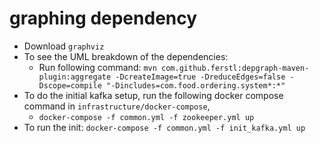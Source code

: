 # graphing dependency

* Download `graphviz`
* To see the UML breakdown of the dependencies:
    * Run following
      command: `mvn com.github.ferstl:depgraph-maven-plugin:aggregate -DcreateImage=true -DreduceEdges=false -Dscope=compile "-Dincludes=com.food.ordering.system*:*"`
* To do the initial kafka setup, run the following docker compose command in `infrastructure/docker-compose`,
    * `docker-compose -f common.yml -f zookeeper.yml up`
* To run the init: `docker-compose -f common.yml -f init_kafka.yml up`
